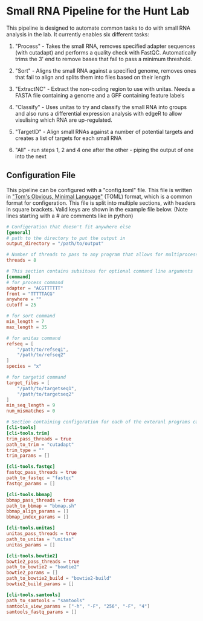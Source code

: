# Small RNA Pipeline for the Hunt Lab

This pipeline is designed to automate common tasks to do with small RNA analysis in the lab. It currently enables six different tasks:

1. "Process" - Takes the small RNA, removes specified adapter sequences (with cutadapt) and performs a quality check with FastQC. Automatically trims the 3' end to remove bases that fail to pass a minimum threshold.

2. "Sort" - Aligns the small RNA against a specified genome, removes ones that fail to align and splits them into files based on their length

3. "ExtractNC" - Extract the non-coding region to use with unitas. Needs a FASTA file containing a genome and a GFF containing feature labels

4. "Classify" - Uses unitas to try and classify the small RNA into groups and also runs a differential expression analysis with edgeR to allow visulising which RNA are up-regulated.

5. "TargetID" - Align small RNAs against a number of potential targets and creates a list of targets for each small RNA

6. "All" - run steps 1, 2 and 4 one after the other - piping the output of one into the next

## Configuration File

This pipeline can be configured with a "config.toml" file. This file is written in ["Tom's Obvious, Minimal Language"](https://toml.io/en/) (TOML) format, which is a common format for configeration. This file is split into multiple sections, with headers in square brackets. Valid keys are shown in the example file below. (Note lines starting with a # are comments like in python)

```toml
# Configeration that doesn't fit anywhere else
[general]
# path to the directory to put the output in
output_directory = "/path/to/output"

# Number of threads to pass to any program that allows for multiprocessing
threads = 8

# This section contains subsitues for optional command line arguments
[command]
# for process command
adapter = "ACGTTTTTT"
front = "TTTTTACG"
anywhere = ""
cutoff = 25

# for sort command
min_length = 7
max_length = 35

# for unitas command
refseq = [
    "/path/to/refseq1",
    "/path/to/refseq2"
]
species = "x"

# for targetid command
target_files = [
    "/path/to/targetseq1",
    "/path/to/targetseq2"
]
min_seq_length = 9
num_mismatches = 0

# Section containing configeration for each of the exteranl programs called while in use
[cli-tools]
[cli-tools.trim]
trim_pass_threads = true
path_to_trim = "cutadapt"
trim_type = ""
trim_params = []

[cli-tools.fastqc]
fastqc_pass_threads = true
path_to_fastqc = "fastqc"
fastqc_params = []

[cli-tools.bbmap]
bbmap_pass_threads = true
path_to_bbmap = "bbmap.sh"
bbmap_align_params = []
bbmap_index_params = []

[cli-tools.unitas]
unitas_pass_threads = true
path_to_unitas = "unitas"
unitas_params = []

[cli-tools.bowtie2]
bowtie2_pass_threads = true
path_to_bowtie2 = "bowtie2"
bowtie2_params = []
path_to_bowtie2_build = "bowtie2-build"
bowtie2_build_params = []

[cli-tools.samtools]
path_to_samtools = "samtools"
samtools_view_params = ["-h", "-F", "256", "-F", "4"]
samtools_fastq_params = []
```